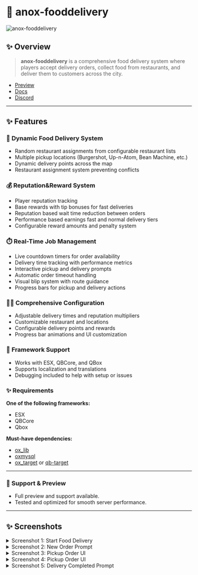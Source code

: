 # 🛵 anox-fooddelivery

![anox-fooddelivery](https://github.com/user-attachments/assets/9208982c-afd0-4847-8bee-54966690bf5d)

## ✨ Overview

> **anox-fooddelivery** is a comprehensive food delivery system where players accept delivery orders, collect food from restaurants, and deliver them to customers across the city.

- [Preview](https://www.youtube.com/watch?v=7-8tm6N7_kw&t=1s)
- [Docs](https://anoxstudios.gitbook.io/anoxstudios/free-scripts/side-hustles/anox-fooddelivery)
- [Discord](https://discord.gg/gbJ5SyBJBv)

---

## ✨ Features

### 🍔 **Dynamic Food Delivery System**  
- Random restaurant assignments from configurable restaurant lists
- Multiple pickup locations (Burgershot, Up-n-Atom, Bean Machine, etc.)  
- Dynamic delivery points across the map  
- Restaurant assignment system preventing conflicts

### 💰 **Reputation&Reward System**  
- Player reputation tracking
- Base rewards with tip bonuses for fast deliveries
- Reputation based wait time reduction between orders
- Performance based earnings fast and normal delivery tiers
- Configurable reward amounts and penalty system

### ⏱️ **Real-Time Job Management**  
- Live countdown timers for order availability  
- Delivery time tracking with performance metrics  
- Interactive pickup and delivery prompts  
- Automatic order timeout handling
- Visual blip system with route guidance
- Progress bars for pickup and delivery actions 

### 👨‍💼 **Comprehensive Configuration**  
- Adjustable delivery times and reputation multipliers  
- Customizable restaurant and locations  
- Configurable delivery points and rewards  
- Progress bar animations and UI customization

### 🔧 **Framework Support**  
- Works with ESX, QBCore, and QBox  
- Supports localization and translations
- Debugging included to help with setup or issues

### ✨ **Requirements**

**One of the following frameworks:**  
- ESX  
- QBCore  
- Qbox  

**Must-have dependencies:**  
- [ox_lib](https://github.com/overextended/ox_lib)  
- [oxmysql](https://github.com/overextended/oxmysql)  
- [ox_target](https://github.com/overextended/ox_target) or [qb-target](https://github.com/qbcore-framework/qb-target)  

---

### 💬 Support & Preview
- Full preview and support available.
- Tested and optimized for smooth server performance.

---
## ✨ Screenshots

<details>
  <summary>Screenshot 1: Start Food Delivery</summary>
  <img src="https://github.com/user-attachments/assets/36bfa073-391c-4013-825b-4476dc38cd0d" width="100%">
</details>

<details>
  <summary>Screenshot 2: New Order Prompt</summary>
  <img src="https://github.com/user-attachments/assets/912b8f98-e91c-4627-8a16-ac31938db6c8" width="100%">
</details>

<details>
  <summary>Screenshot 3: Pickup Order UI</summary>
  <img src="https://github.com/user-attachments/assets/ec21ff18-807c-4060-8607-dd88dc31cfd3" width="100%">
</details>

<details>
  <summary>Screenshot 4: Pickup Order UI</summary>
  <img src="https://github.com/user-attachments/assets/ce0d303f-c72f-4b5a-a41a-84ec9768e4d6" width="100%">
</details>

<details>
  <summary>Screenshot 5: Delivery Completed Prompt</summary>
  <img src="https://github.com/user-attachments/assets/61551c75-3b6c-4f8e-960b-6f65fe88d6f8" width="100%">
</details>
